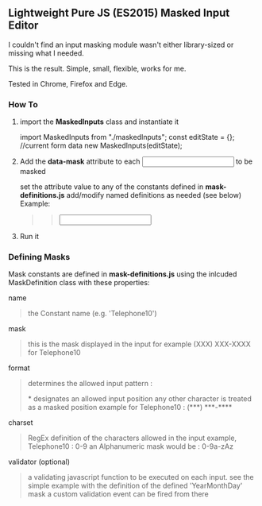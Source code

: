 ## Lightweight Pure JS (ES2015) Masked Input Editor

I couldn't find an input masking module wasn't either library-sized or missing what I needed.

This is the result. Simple, small, flexible, works for me.

Tested in Chrome, Firefox and Edge.

### How To

1. import the **MaskedInputs** class and instantiate it

   import MaskedInputs from "./maskedInputs";
   const editState = {}; //current form data
   new MaskedInputs(editState);

2. Add the **data-mask** attribute to each <input> to be masked

   set the attribute value to any of the constants defined in **mask-definitions.js**
   add/modify named definitions as needed (see below)
   Example:
   > >  <input name="Phone" id="Phone" class="form-control" type="tel" data-mask="Telephone10"/>

3. Run it

### Defining Masks

Mask constants are defined in **mask-definitions.js** using the inlcuded MaskDefinition class with these properties:

name

> the Constant name (e.g. 'Telephone10')

mask

> this is the mask displayed in the input
> for example (XXX) XXX-XXXX for Telephone10

format

> determines the allowed input pattern :
>
> \* designates an allowed input position
> any other character is treated as a masked position
> example for Telephone10 : (\*\*\*) \*\*\*-\*\*\*\*

charset

> RegEx definition of the characters allowed in the input
> example, Telephone10 : 0-9
> an Alphanumeric mask would be : 0-9a-zAz

validator (optional)

> a validating javascript function to be executed on each input.
> see the simple example with the definition of the defined 'YearMonthDay' mask
> a custom validation event can be fired from there
